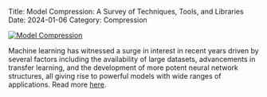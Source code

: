 Title: Model Compression: A Survey of Techniques, Tools, and Libraries
Date: 2024-01-06 
Category: Compression

[![Model Compression](https://cdn.prod.website-files.com/64d9e7e32e307274f238b1ae/659967d877b008b56bab6f78_blog_post_header_05-4.png)](https://unify.ai/blog/model-compression)

Machine learning has witnessed a surge in interest in recent years driven by several factors including the availability of large datasets, advancements in transfer learning, and the development of more potent neural network structures, all giving rise to powerful models with wide ranges of applications. Read more [here](https://unify.ai/blog/model-compression).

